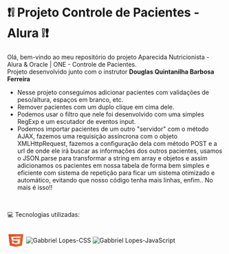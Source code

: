 # ❗❕ Projeto Controle de Pacientes - Alura ❕❗ #

Olá, bem-vindo ao meu repositório do projeto Aparecida Nutricionista -  Alura & Oracle | ONE - Controle de Pacientes.<br>
Projeto desenvolvido junto com o instrutor <strong>Douglas Quintanilha Barbosa Ferreira</strong>

* Nesse projeto conseguimos adicionar pacientes com validações de peso/altura, espaços em branco, etc.
* Remover pacientes com um duplo clique em cima dele. 
* Podemos usar o filtro que nele foi desenvolvido com uma simples RegExp e um escutador de eventos input.
* Podemos importar pacientes de um outro "servidor" com o método AJAX, fazemos uma requisição assíncrona com o objeto XMLHttpRequest,
fazemos a configuração dela com método POST e a url de onde ele irá buscar as informações dos outros pacientes, usamos o JSON.parse para
transformar a string em array e objetos e assim adicionamos os pacientes em nossa tabela de forma bem simples e eficiente com sistema de repetição
para ficar um sistema otimizado e automático, evitando que nosso código tenha mais linhas, enfim.. No mais é isso!!
<br>

💻 Tecnologias utilizadas:

<div style="display: inline_block"><br>
  <img align="center" alt="Gabbriel Lopes-HTML" height="30" width="40" src="https://raw.githubusercontent.com/devicons/devicon/master/icons/html5/html5-original.svg">
  <img align="center" alt="Gabbriel Lopes-CSS" height="30" width="40" src="https://cdn.jsdelivr.net/gh/devicons/devicon/icons/css3/css3-original.svg">
  <img align="center" alt="Gabbriel Lopes-JavaScript" height="30" width="40" src="https://cdn.jsdelivr.net/gh/devicons/devicon/icons/javascript/javascript-original.svg">

</div>
<br><br>

<div>
  <a href="" taget="_blank"></a>
<div/>
